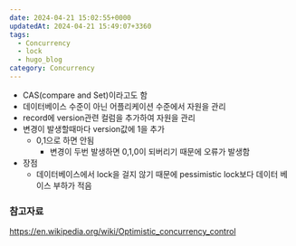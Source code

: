 ```yaml
---
date: 2024-04-21 15:02:55+0000
updatedAt: 2024-04-21 15:49:07+3360
tags:
  - Concurrency
  - lock
  - hugo_blog
category: Concurrency
---
```

- CAS(compare and Set)이라고도 함
- 데이터베이스 수준이 아닌 어플리케이션 수준에서 자원을 관리
- record에 version관련 컬럼을 추가하여 자원을 관리
- 변경이 발생할때마다 version값에 1을 추가
	- 0,1으로 하면 안됨
		- 변경이 두번 발생하면 0,1,0이 되버리기 때문에 오류가 발생함
- 장점
	- 데이터베이스에서 lock을 걸지 않기 때문에 pessimistic lock보다 데이터 베이스 부하가 적음

### 참고자료
https://en.wikipedia.org/wiki/Optimistic_concurrency_control